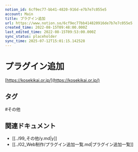 ```yaml
---
notion_id: 6cf9ec77-bb41-4820-916d-e7b7e7c055e5
account: Main
title: プラグイン追加
url: https://www.notion.so/6cf9ec77bb414820916de7b7e7c055e5
created_time: 2022-08-15T09:48:00.000Z
last_edited_time: 2022-08-15T09:53:00.000Z
sync_status: placeholder
sync_time: 2025-07-12T15:01:15.142528
---
```

# プラグイン追加

[https://kosekikai.or.jp/](https://kosekikai.or.jp/)

## タグ

#その他 

## 関連ドキュメント

- [[../99_その他/y.md|y]]
- [[../02_Web制作/プラグイン追加一覧.md|プラグイン追加一覧]]
